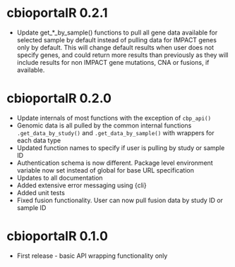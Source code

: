# cbioportalR 0.2.1

* Update get_*_by_sample() functions to pull all gene data available for selected sample by default instead of 
pulling data for IMPACT genes only by default. This will change default results when user does not specify genes, and could return more results than previously as they will include results for non IMPACT gene mutations, CNA or fusions, if available.

# cbioportalR 0.2.0

* Update internals of most functions with the exception of `cbp_api()`
* Genomic data is all pulled by the common internal functions `.get_data_by_study()` and `.get_data_by_sample()` with wrappers for each data type
* Updated function names to specify if user is pulling by study or sample ID
* Authentication schema is now different. Package level environment variable now set instead of global for base URL specification
* Updates to all documentation
* Added extensive error messaging using {cli}
* Added unit tests
* Fixed fusion functionality. User can now pull fusion data by study ID or sample ID

# cbioportalR 0.1.0

* First release - basic API wrapping functionality only

